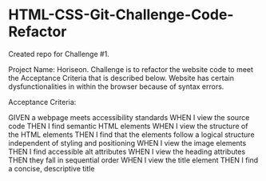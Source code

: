 # HTML-CSS-Git-Challenge-Code-Refactor
Created repo for Challenge #1.

Project Name: Horiseon. 
Challenge is to refactor the website code to meet the Acceptance Criteria that is described below. Website has certain dysfunctionalities in within the browser because of syntax errors.

Acceptance Criteria:

GIVEN a webpage meets accessibility standards
WHEN I view the source code
THEN I find semantic HTML elements
WHEN I view the structure of the HTML elements
THEN I find that the elements follow a logical structure independent of styling and positioning
WHEN I view the image elements
THEN I find accessible alt attributes
WHEN I view the heading attributes
THEN they fall in sequential order
WHEN I view the title element
THEN I find a concise, descriptive title



                       